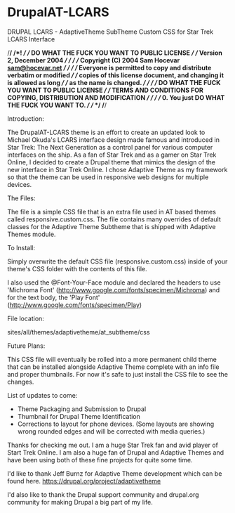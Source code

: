 DrupalAT-LCARS
==============

DRUPAL LCARS - AdaptiveTheme SubTheme Custom CSS for Star Trek LCARS Interface 

/**************************************************************************/
/*!                                                                       */
/*              DO WHAT THE FUCK YOU WANT TO PUBLIC LICENSE               */
/*                      Version 2, December 2004                          */
/*                                                                        */
/*   Copyright (C) 2004 Sam Hocevar <sam@hocevar.net>                     */
/*                                                                        */
/*   Everyone is permitted to copy and distribute verbatim or modified    */
/*   copies of this license document, and changing it is allowed as long  */
/*   as the name is changed.                                              */
/*                                                                        */
/*              DO WHAT THE FUCK YOU WANT TO PUBLIC LICENSE               */
/*     TERMS AND CONDITIONS FOR COPYING, DISTRIBUTION AND MODIFICATION    */
/*                                                                        */
/*    0. You just DO WHAT THE FUCK YOU WANT TO.                           */
/*                                                                        */
/**************************************************************************/

Introduction:

The DrupalAT-LCARS theme is an effort to create an updated look to Michael Okuda's LCARS interface design made famous and introduced in Star Trek: The Next Generation as a control panel for various computer interfaces on the ship. As a fan of Star Trek and as a gamer on Star Trek Online, I decided to create a Drupal theme that mimics the design of the new interface in Star Trek Online. I chose Adaptive Theme as my framework so that the theme can be used in responsive web designs for multiple devices.

The Files:

The file is a simple CSS file that is an extra file used in AT based themes called responsive.custom.css. The file contains many overrides of default classes for the Adaptive Theme Subtheme that is shipped with Adaptive Themes module.

To Install:

Simply overwrite the default CSS file (responsive.custom.css) inside of your theme's CSS folder with the contents of this file.

I also used the @Font-Your-Face module and declared the headers to use 'Michroma Font' (http://www.google.com/fonts/specimen/Michroma) and for the text body, the 'Play Font' (http://www.google.com/fonts/specimen/Play)

File location:

sites/all/themes/adaptivetheme/at_subtheme/css

Future Plans:

This CSS file will eventually be rolled into a more permanent child theme that can be installed alongside Adaptive Theme complete with an info file and proper thumbnails. For now it's safe to just install the CSS file to see the changes.

List of updates to come:

- Theme Packaging and Submission to Drupal
- Thumbnail for Drupal Theme Identification
- Corrections to layout for phone devices. (Some layouts are showing wrong rounded edges and will be corrected with media queries.)

Thanks for checking me out. I am a huge Star Trek fan and avid player of Start Trek Online. I am also a huge fan of Drupal and Adaptive Themes and have been using both of these fine projects for quite some time. 

I'd like to thank Jeff Burnz for Adaptive Theme development which can be found here. https://drupal.org/project/adaptivetheme

I'd also like to thank the Drupal support community and drupal.org community for making Drupal a big part of my life.


